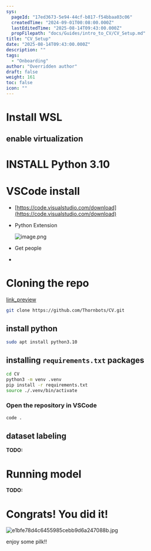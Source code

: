 ```yaml
---
sys:
  pageId: "17ed3673-5e94-44cf-b817-f54bbaa03c06"
  createdTime: "2024-09-01T00:08:00.000Z"
  lastEditedTime: "2025-08-14T09:43:00.000Z"
  propFilepath: "docs/Guides/intro_to_CV/CV_Setup.md"
title: "CV_Setup"
date: "2025-08-14T09:43:00.000Z"
description: ""
tags:
  - "Onboarding"
author: "Overridden author"
draft: false
weight: 161
toc: false
icon: ""
---
```


# Install WSL

## enable virtualization

# INSTALL Python 3.10

# VSCode install

- [https://code.visualstudio.com/download](https://code.visualstudio.com/download)
- Python Extension

	![image.png](https://prod-files-secure.s3.us-west-2.amazonaws.com/d518164a-d88e-44d1-a4ee-3adb3bd8bce0/d82b6650-a5e4-4d3c-b8c9-93d817dae00e/image.png?X-Amz-Algorithm=AWS4-HMAC-SHA256&X-Amz-Content-Sha256=UNSIGNED-PAYLOAD&X-Amz-Credential=ASIAZI2LB4663CEVO3O5%2F20250816%2Fus-west-2%2Fs3%2Faws4_request&X-Amz-Date=20250816T033930Z&X-Amz-Expires=3600&X-Amz-Security-Token=IQoJb3JpZ2luX2VjECMaCXVzLXdlc3QtMiJHMEUCIQDsGx4L78ZNYKqWLC76%2BiAyo6WGovVPBEf8oiXuSOE9yAIgV8Z2Du1jYzoXdko7JEBhIMSRMmCAOXzzM487oo5dUBgq%2FwMIbBAAGgw2Mzc0MjMxODM4MDUiDLfkgWBSYR7FK8v6USrcA3l9bTjiPcgP3ZrEVpYaBLDhWy36iI2sW6VSbWCjAfFlTkw8TPWS3AMTcTEna1C859SItk7%2Ba9KwQUjeA3vwl01CyoLok22P8PXP78Yvn4vO1HchhrL%2F4rPSG05acXGx1GhAwLD%2BmjrCNYXPRqiFvirskm2dKO9cKi0K2NwdhZAwzGBaFaST71ZKfkU4BJN6ylDj7FKW5bLNQDUk0vew48V1Z9FR2Nb0mEMxhX4QghzjroDsuZtJFs25Gg6Q6C8mjAmK%2BEgaw4ZQn%2BH5o5IePlOcSl%2B9zPyrXFnhhrs8pjhj7gKGtSjqxT%2BNyFg%2FNppFyGBMEh4o%2FDXaKmh0lLkrcHhqX75SLh7s%2FdobNaaWgldI%2FrUpQhxZpsphP1dW79BsdGbQ2JZuNNfS7MCJV7yxAlEs%2Be%2FjuTMIaqXT84flpvqNuFSUz6InEjO4WvFioLfpDh2%2F4%2Fw%2FgeA1lKiWhADWRXYHLUhWX%2FXS4eAPr5CgQ6HZYLqBJJdVfdISi86Ov55xK9HuyEER1DuQ7C8KE%2FXLSOfqLA2nOZkvVvtE3N6fZN1HlPm0iAkv85HToF2q8Zp40o%2FNZHsX3zBqLqJ6dsSx5NhkTT%2Fqo60UzFf%2Fqw6F6o54Os5Sa03UkUGXbO9MMPTj%2F8QGOqUB17unUY9groK4y5uTDDB2nYLv4aORRL2IySO%2BDrUomlKvIpBxOxerV6IPBJCQ5nbqeeMEmzDP30TCprziZ3bwoSl%2BGAkbiXbQjvkUrsOB6BJLeH76elQZ6MeN7KE73q3cgr%2F1kS9iWyWXTWl3xz8RSZC5aaSwR48yERihXLXAaTsUFQVUn4ut3IeY8aFgxvCO8GmJDEAgxMghOkS4nZtPGNhh1HBV&X-Amz-Signature=fcb6bf8482884fec856d609b4e429ab50b92fb06960573a7dc3164ae10dfdbca&X-Amz-SignedHeaders=host&x-amz-checksum-mode=ENABLED&x-id=GetObject)
- Get people
- 

# Cloning the repo

[link_preview](https://github.com/Thornbots/CV/)

```bash
git clone https://github.com/Thornbots/CV.git
```

## install python

```bash
sudo apt install python3.10
```

## installing `requirements.txt` packages

```bash
cd CV
python3 -m venv .venv
pip install -r requirements.txt
source ./.venv/bin/activate
```

### Open the repository in VSCode

```bash
code .
```

## dataset labeling  

**TODO:**

# Running model

**TODO:**

# Congrats! You did it!

![e1bfe78d4c6455985cebb9d6a247088b.jpg](https://prod-files-secure.s3.us-west-2.amazonaws.com/d518164a-d88e-44d1-a4ee-3adb3bd8bce0/7d1ce04e-65d6-40c8-814d-754280e9515a/e1bfe78d4c6455985cebb9d6a247088b.jpg?X-Amz-Algorithm=AWS4-HMAC-SHA256&X-Amz-Content-Sha256=UNSIGNED-PAYLOAD&X-Amz-Credential=ASIAZI2LB4664A52LGTU%2F20250816%2Fus-west-2%2Fs3%2Faws4_request&X-Amz-Date=20250816T033928Z&X-Amz-Expires=3600&X-Amz-Security-Token=IQoJb3JpZ2luX2VjECMaCXVzLXdlc3QtMiJHMEUCIGKfh0oQTFiD%2B2Vg%2F8%2FHbUSaNgffIqGBMyNPK6YXeiV%2FAiEAscqaqGl3gjnFZ21krfkemEuiCRhKeBaR1y2zrKcXrxAq%2FwMIbBAAGgw2Mzc0MjMxODM4MDUiDDFym17mu%2BG89Bx2dircA9%2F7wKNA8vsuuM4%2FPN4g%2FgwlS113L1%2Bkxbx2B7eHAifNfwRZfvDuoWn5tG5jR0Q5PinOIrXim5plqFpi5tzxjzuSGkPQAEpltm8ykYm9lPXK41n0LvGk3HUyb2RrB2FYcXI8yF%2B268UkczCK7m5wB5rBuTF2RErrFCsul4JdkLiPtXZ20hUXdoTaFSGpoLmtwhasD6T8G%2BtJ%2F8TSs4YwESHlf9aSoWBmvPZc%2Flv3F4LTSTRa267coWo2S6lR8CQrZZmE5U%2BY6mpHTnHapcEQ%2FQ1Tf09%2B86Y86gHPWg80xL0Y5HEmiqoHg12f7Qp%2B5yFz9MtBzv32ALhEJwhvdI%2FPJ1DYjy7pI9XOgvpDXr21ipMvx%2BDllEaiqAKl5K2WuNXU%2B7GfoEAa0YQQ9DH0i5mjmXZOfSesXtv45KujZTszd%2F5ldTBsWAgeyFCEOYXwWBLBDxIC1AZznPSnVOtefrMW3HmKu1Y%2F6%2BbC9nDzYtDCv6glVh%2FRJ%2Bq6NIBQltl4wDA9CYXyD93SixVhzUwTg33PhXfW%2BhUDJBtbZHAFtyWXYQ0CpKpOa3prEZuIplbTMCdqJsuNyAE8Vf41EiqZVh%2FsE3gqWeyRlas7scaOkvFe%2BYgoY0JqugestIxAeDdmMP3j%2F8QGOqUBV3%2FI8PuooyOWIrK0oYvXi5EbMyegHlY0xuyf06AK18leqoY2j0Fex7OlidPRdpANMR3vkaRs65ixlkKcXqZahZbGczuOumfJPAN60pBZ53BmixDdrDx1ixL%2F3ECPCb06QaefAVXUYgs8cdKsfwrgSk24IWrHVFrrAFaIP%2FU4o2qJuCplp9qbCYxN1ry4NnI7rgALqio8g%2BqUEV41WBfYIvpnAC3x&X-Amz-Signature=cde159c8d123887ac44ff973cbd88f0be70721f58efba1e22dc40c9e5c867e0a&X-Amz-SignedHeaders=host&x-amz-checksum-mode=ENABLED&x-id=GetObject)

enjoy some pilk!!
